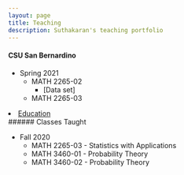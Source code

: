 ```yaml
---
layout: page
title: Teaching
description: Suthakaran's teaching portfolio
---
```

#### CSU San Bernardino
* Spring 2021
   * MATH 2265-02 
       *  <a style="text-decoration:none" href="../pages/Datasets.html" target="_blank" rel="noopener noreferrer">[Data set]</a>
   * MATH 2265-03
<li><a href="{{ BASE_PATH }}/pages/Education.html">Education</a></li>
###### Classes Taught
  
* Fall 2020
   * MATH 2265-03 - Statistics with Applications 
   * MATH 3460-01 - Probability Theory 
   * MATH 3460-02 - Probability Theory 

